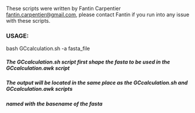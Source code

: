 These scripts were written by Fantin Carpentier <fantin.carpentier@gmail.com>, please contact Fantin if you run into any issue with these scripts.

### USAGE:

bash GCcalculation.sh -a fasta_file

##### The GCcalculation.sh script first shape the fasta to be used in the GCcalculation.awk script

##### The output will be located in the same place as the GCcalculation.sh and GCcalculation.awk scripts

##### named with the basename of the fasta
